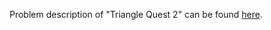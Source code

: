 Problem description of "Triangle Quest 2" can be found [here](https://www.hackerrank.com/challenges/triangle-quest-2/problem).
